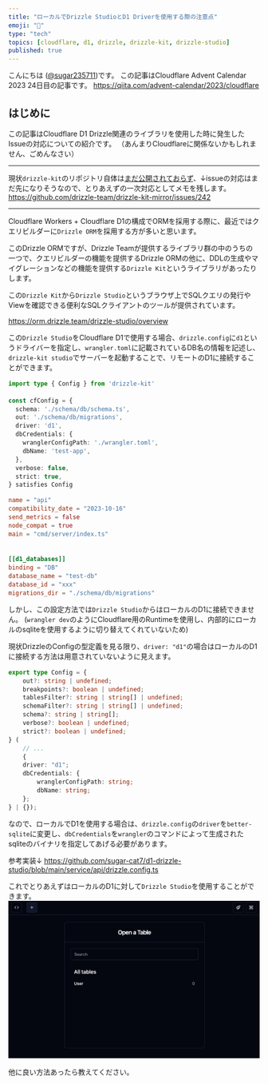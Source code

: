 ```yaml
---
title: "ローカルでDrizzle StudioとD1 Driverを使用する際の注意点"
emoji: "🤶"
type: "tech"
topics: [cloudflare, d1, drizzle, drizzle-kit, drizzle-studio]
published: true
---
```


こんにちは ([@sugar235711](https://twitter.com/sugar235711))です。
この記事はCloudflare Advent Calendar 2023 24日目の記事です。
https://qiita.com/advent-calendar/2023/cloudflare

## はじめに
この記事はCloudflare D1 Drizzle関連のライブラリを使用した時に発生したIssueの対応についての紹介です。
（あんまりCloudflareに関係ないかもしれません、ごめんなさい）

---
現状`drizzle-kit`のリポジトリ自体は[まだ公開されておらず](https://github.com/drizzle-team/drizzle-orm/discussions/795#discussioncomment-6251093)、↓issueの対応はまだ先になりそうなので、とりあえずの一次対応としてメモを残します。
https://github.com/drizzle-team/drizzle-kit-mirror/issues/242

-----
Cloudflare Workers + Cloudflare D1の構成でORMを採用する際に、最近ではクエリビルダーに`Drizzle ORM`を採用する方が多いと思います。

このDrizzle ORMですが、Drizzle Teamが提供するライブラリ群の中のうちの一つで、クエリビルダーの機能を提供するDrizzle ORMの他に、DDLの生成やマイグレーションなどの機能を提供する`Drizzle Kit`というライブラリがあったりします。

この`Drizzle Kit`から`Drizzle Studio`というブラウザ上でSQLクエリの発行やViewを確認できる便利なSQLクライアントのツールが提供されています。

https://orm.drizzle.team/drizzle-studio/overview

この`Drizzle Studio`をCloudflare D1で使用する場合、`drizzle.config`に`d1`というドライバーを指定し、`wrangler.toml`に記載されているDB名の情報を記述し、`drizzle-kit studio`でサーバーを起動することで、リモートのD1に接続することができます。


```typescript:drizzle.config.ts
import type { Config } from 'drizzle-kit'

const cfConfig = {
  schema: './schema/db/schema.ts',
  out: './schema/db/migrations',
  driver: 'd1',
  dbCredentials: {
    wranglerConfigPath: './wrangler.toml',
    dbName: 'test-app',
  },
  verbose: false,
  strict: true,
} satisfies Config
```

```toml:wrangler.toml
name = "api"
compatibility_date = "2023-10-16"
send_metrics = false
node_compat = true
main = "cmd/server/index.ts"


[[d1_databases]]
binding = "DB"
database_name = "test-db"
database_id = "xxx"
migrations_dir = "./schema/db/migrations"
```

しかし、この設定方法では`Drizzle Studio`からはローカルのD1に接続できません。
(`wrangler dev`のようにCloudflare用のRuntimeを使用し、内部的にローカルのsqliteを使用するように切り替えてくれていないため)

現状DrizzleのConfigの型定義を見る限り、`driver: "d1"`の場合はローカルのD1に接続する方法は用意されていないように見えます。
```ts
export type Config = {
    out?: string | undefined;
    breakpoints?: boolean | undefined;
    tablesFilter?: string | string[] | undefined;
    schemaFilter?: string | string[] | undefined;
    schema?: string | string[];
    verbose?: boolean | undefined;
    strict?: boolean | undefined;
} (
    // ...
    {
    driver: "d1";
    dbCredentials: {
        wranglerConfigPath: string;
        dbName: string;
    };
} | {});
```

なので、ローカルでD1を使用する場合は、`drizzle.config`の`driver`を`better-sqlite`に変更し、`dbCredentials`を`wrangler`のコマンドによって生成されたsqliteのバイナリを指定してあげる必要があります。

参考実装↓
https://github.com/sugar-cat7/d1-drizzle-studio/blob/main/service/api/drizzle.config.ts

これでとりあえずはローカルのD1に対して`Drizzle Studio`を使用することができます。
![image](/images/d1-drizzle/drizzle.png)


他に良い方法あったら教えてください。

